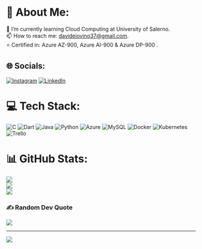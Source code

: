 # 💫 About Me:
🌱 I’m currently learning Cloud Computing at University of Salerno.<br>📫 How to reach me: davideiovino37@gmail.com.<br>⭐ Certified in: Azure AZ-900, Azure AI-900 & Azure DP-900 .


## 🌐 Socials:
[![Instagram](https://img.shields.io/badge/Instagram-%23E4405F.svg?logo=Instagram&logoColor=white)](https://instagram.com/_davideiovino__) [![LinkedIn](https://img.shields.io/badge/LinkedIn-%230077B5.svg?logo=linkedin&logoColor=white)](https://linkedin.com/in/davide-iovino-545796268) 

# 💻 Tech Stack:
![C](https://img.shields.io/badge/c-%2300599C.svg?style=plastic&logo=c&logoColor=white) ![Dart](https://img.shields.io/badge/dart-%230175C2.svg?style=plastic&logo=dart&logoColor=white) ![Java](https://img.shields.io/badge/java-%23ED8B00.svg?style=plastic&logo=java&logoColor=white) ![Python](https://img.shields.io/badge/python-3670A0?style=plastic&logo=python&logoColor=ffdd54) ![Azure](https://img.shields.io/badge/azure-%230072C6.svg?style=plastic&logo=azure-devops&logoColor=white) ![MySQL](https://img.shields.io/badge/mysql-%2300f.svg?style=plastic&logo=mysql&logoColor=white) ![Docker](https://img.shields.io/badge/docker-%230db7ed.svg?style=plastic&logo=docker&logoColor=white) ![Kubernetes](https://img.shields.io/badge/kubernetes-%23326ce5.svg?style=plastic&logo=kubernetes&logoColor=white) ![Trello](https://img.shields.io/badge/Trello-%23026AA7.svg?style=plastic&logo=Trello&logoColor=white)
# 📊 GitHub Stats:
![](https://github-readme-stats.vercel.app/api?username=davideiov&theme=radical&hide_border=false&include_all_commits=false&count_private=false)<br/>
![](https://github-readme-streak-stats.herokuapp.com/?user=davideiov&theme=radical&hide_border=false)<br/>
![](https://github-readme-stats.vercel.app/api/top-langs/?username=davideiov&theme=radical&hide_border=false&include_all_commits=false&count_private=false&layout=compact)

### ✍️ Random Dev Quote
![](https://quotes-github-readme.vercel.app/api?type=vetical&theme=tokyonight)

---
[![](https://visitcount.itsvg.in/api?id=davideiov&icon=5&color=4)](https://visitcount.itsvg.in)
